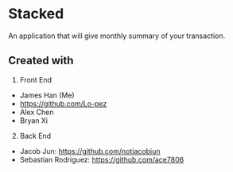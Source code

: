 # Stacked
An application that will give monthly summary of your transaction.

## Created with
1. Front End
  - James Han (Me)
  - https://github.com/Lo-pez
  - Alex Chen
  - Bryan Xi

2. Back End
  - Jacob Jun: https://github.com/notjacobjun
  - Sebastian Rodriguez: https://github.com/ace7806


